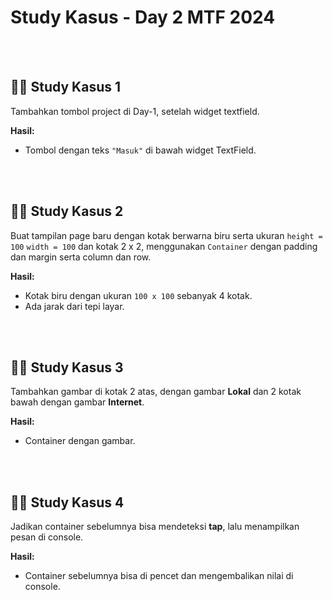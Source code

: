 # Study Kasus - Day 2 MTF 2024

<br><br>



## 🧑‍💻 Study Kasus 1
Tambahkan tombol project di Day-1, setelah widget textfield.



**Hasil:**
- Tombol dengan teks `"Masuk"` di bawah  widget TextField.

<br><br>




## 🧑‍💻 Study Kasus 2
Buat tampilan page baru dengan kotak berwarna biru serta ukuran `height = 100` `width = 100` dan kotak 2 x 2, menggunakan `Container` dengan padding dan margin serta column dan row. 



**Hasil:**
- Kotak biru dengan ukuran `100 x 100` sebanyak 4 kotak.
- Ada jarak dari tepi layar.

<br><br>

## 🧑‍💻 Study Kasus 3

Tambahkan gambar di kotak 2 atas,  dengan gambar **Lokal** dan 2 kotak bawah dengan gambar **Internet**.



**Hasil:**
- Container dengan gambar.

<br><br>


## 🧑‍💻 Study Kasus 4
Jadikan container sebelumnya bisa mendeteksi **tap**, lalu menampilkan pesan di console.



**Hasil:**
- Container sebelumnya bisa di pencet dan mengembalikan nilai di console.



